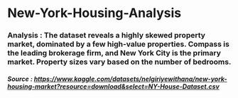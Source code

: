 # New-York-Housing-Analysis
### Analysis : The dataset reveals a highly skewed property market, dominated by a few high-value properties. Compass is the leading brokerage firm, and New York City is the primary market. Property sizes vary based on the number of bedrooms.
##### Source : https://www.kaggle.com/datasets/nelgiriyewithana/new-york-housing-market?resource=download&select=NY-House-Dataset.csv
